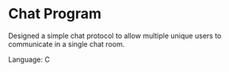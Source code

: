 # Chat Program
Designed a simple chat protocol to allow multiple unique users to communicate in a single chat room.

Language: C
